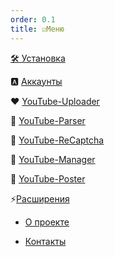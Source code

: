 ```yaml
---
order: 0.1
title: ☑️Меню
---
```


[🛠️ Установка](./../install/_index)

🅰️ [Аккаунты](./../accounts/_index)

❤️ [YouTube-Uploader](./../youtube-uploader/_index)

💛 [YouTube-Parser](./../youtube-parser/_index)

🩵 [YouTube-ReCaptcha](./../youtube-recaptcha/_index)

💚 [YouTube-Manager](./../youtube-manager/_index)

💙 [YouTube-Poster](./../youtube-poster/_index)

⚡[Расширения](./../extensions/_index)

-  [О проекте](./../about/_index)

-  [Контакты](./../about/contacts)
